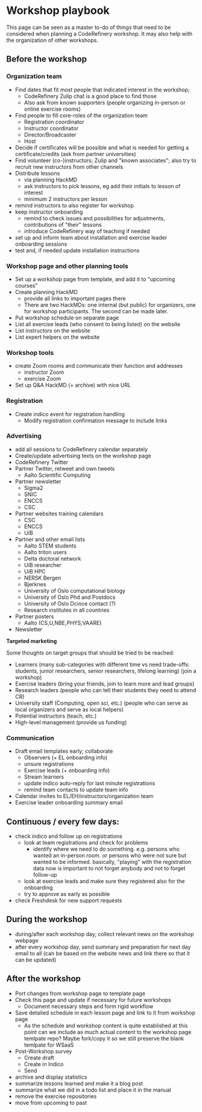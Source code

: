 # Workshop playbook

This page can be seen as a master to-do of things that need to be considered when planning a CodeRefinery workshop.
It may also help with the organization of other workshops.

## Before the workshop

### Organization team

* Find dates that fit most people that indicated interest in the workshop; 
    * CodeRefinery Zulip chat is a good place to find those
    * Also ask from known supporters (people organizing in-person or online exercise rooms)
* Find people to fill core-roles of the organization team 
    * Registration coordinator
    * Instructor coordinator
    * Director/Broadcaster
    * Host
* Decide if certificates will be possible and what is needed for getting a certificate/credits (ask from partner universities)
* Find volunteer (co-)instructors; Zulip and "known associates"; also try to recruit new instructors from other channels
* Distribute lessons
    * via planning HackMD
    * ask instructors to pick lessons, eg add their initials to lesson of interest
    * minimum 2 instructors per lesson
* remind instructors to also register for workshop
* keep instructor onboarding
    * remind to check issues and possibilities for adjustments, contributions of "their" lessons
    * introduce CodeRefinery way of teaching if needed
* set up and inform team about installation and exercise leader onboarding sessions
* test and, if needed update installation instructions


### Workshop page and other planning tools

- Set up a workshop page from template, and add it to "upcoming courses"
- Create planning HackMD
    - provide all links to important pages there
    - There are two HackMDs: one internal (but public) for organizers, one for workshop participants.  The second can be made later.
- Put workshop schedule on separate page
- List all exercise leads (who consent to being listed) on the website
- List instructors on the website
- List expert helpers on the website

### Workshop tools

* create Zoom rooms and communicate their function and addresses
    * instructor Zoom
    * exercise Zoom
* Set up Q&A HackMD (+ archive) with nice URL


### Registration

* Create indico event for registration handling
    * Modify registration confirmation message to include links

### Advertising

- add all sessions to CodeRefinery calendar separately
- Create/update advertising texts on the workshop page
- CodeRefinery Twitter
- Partner Twitter, retweet and own tweets
    - Aalto Scientific Computing
- Partner newsletter
    - Sigma2
    - SNIC
    - ENCCS
    - CSC
- Partner websites training calendars
    - CSC
    - ENCCS
    - UiB
- Partner and other email lists
    - Aalto STEM students
    - Aalto triton users
    - Delta doctoral network
    - UiB researcher
    - UiB HPC 
    - NERSK Bergen
    - Bjerknes
    - University of Oslo computational biology 
    - University of Oslo  Phd and Postdocs 
    - University of Oslo Dcince contact (?)
    - Research institutes in all countries
- Partner posters
    - Aalto (CS,U,NBE,PHYS,VAARE)
- Newsletter
 
**Targeted marketing**

Some thoughts on target groups that should be tried to be reached:

- Learners (many sub-categories with different time vs need trade-offs: students, junior researchers, senior researchers, lifelong learning) (join a workshop)
- Exercise leaders (bring your friends, join to learn more and lead groups)
- Research leaders (people who can tell their students they need to attend CR)
- University staff (Computing, open sci, etc.) (people who can serve as local organizers and serve as local helpers)
- Potential instructors (teach, etc.)
- High-level management (provide us funding)

### Communication 

- Draft email templates early; collaborate
  - Observers (+ EL onboarding info)
  - unsure registrations
  - Exercise leads (+ onboarding info)
  - Stream learners
  - update indico auto-reply for last minute registrations
  - remind team contacts to update team info
- Calendar invites to EL/EH/instructors/organization team
- Exercise leader onboarding summary email

## Continuous / every few days:
- check indico and follow up on registrations
   - look at team registrations and check for problems
     - identify where we need to do something. e.g. persons who wanted an in-person room. or persons who were not sure but wanted to be informed. basically, "playing" with the registration data now is important to not forget anybody and not to forget follow-up
   - look at exercise leads and make sure they registered also for the onboarding
   - try to approve as early as possible
 - check Freshdesk for new support requests

## During the workshop
- during/after each workshop day, collect relevant news on the workshop webpage
- after every workshop day, send summary and preparation for next day email to all (can be based on the website news and link there so that it can be updated)

## After the workshop

- Port changes from workshop page to template page
- Check this page and update if necessary for future workshops
  - Document necessary steps and form rigid workflow
- Save detailed schedule in each lesson page and link to it from workshop page
  - As the schedule and workshop content is quite established at this point can we include as much actual content to the workshop page temlpate repo? Maybe fork/copy it so we still preserve the blank temlpate for WSaaS
- Post-Workshop survey 
  - Create draft
  - Create in Indico
  - Send
- archive and display statistics
- summarize lessons learned and make it a blog post
- summarize what we did in a todo list and place it in the manual
- remove the exercise repositories
- move from upcoming to past

